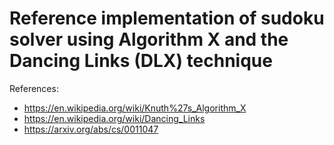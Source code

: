 # Reference implementation of sudoku solver using Algorithm X and the Dancing Links (DLX) technique

References:
 - https://en.wikipedia.org/wiki/Knuth%27s_Algorithm_X
 - https://en.wikipedia.org/wiki/Dancing_Links
 - https://arxiv.org/abs/cs/0011047
